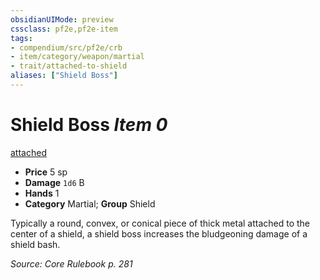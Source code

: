 ```yaml
---
obsidianUIMode: preview
cssclass: pf2e,pf2e-item
tags:
- compendium/src/pf2e/crb
- item/category/weapon/martial
- trait/attached-to-shield
aliases: ["Shield Boss"]
---
```

# Shield Boss *Item 0*  
[attached <to shield>](../../../Rules/traits/attached.md)  

- **Price** 5 sp
- **Damage** `1d6` B
- **Hands** 1
- **Category** Martial; **Group** Shield 

Typically a round, convex, or conical piece of thick metal attached to the center of a shield, a shield boss increases the bludgeoning damage of a shield bash.

*Source: Core Rulebook p. 281*